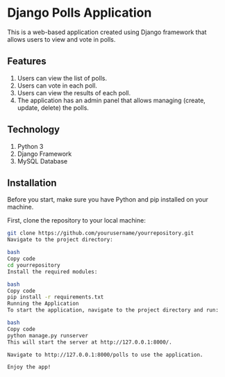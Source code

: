 # Django Polls Application

This is a web-based application created using Django framework that allows users to view and vote in polls.

## Features

1. Users can view the list of polls.
2. Users can vote in each poll.
3. Users can view the results of each poll.
4. The application has an admin panel that allows managing (create, update, delete) the polls.

## Technology

1. Python 3
2. Django Framework
3. MySQL Database

## Installation

Before you start, make sure you have Python and pip installed on your machine.

First, clone the repository to your local machine:

```bash
git clone https://github.com/yourusername/yourrepository.git
Navigate to the project directory:

bash
Copy code
cd yourrepository
Install the required modules:

bash
Copy code
pip install -r requirements.txt
Running the Application
To start the application, navigate to the project directory and run:

bash
Copy code
python manage.py runserver
This will start the server at http://127.0.0.1:8000/.

Navigate to http://127.0.0.1:8000/polls to use the application.

Enjoy the app!
```

